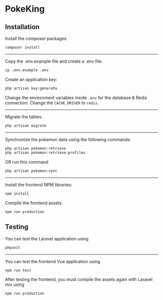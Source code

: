 # PokeKing

## Installation

Install the composer packages

```bash
composer install
```
---
Copy the .env.example file and create a .env file.

```bash
cp .env.example .env
```

Create an application key:

```bash
php artisan key:generate
```

Change the environment variables inside `.env` for the database & Redis connection.
Change the `CACHE_DRIVER` to `redis`.

---

Migrate the tables:

```bash
php artisan migrate
```
---

Synchronize the pokemon data using the following commands:

```bash
php artisan pokemon:retrieve
php artisan pokemon:retrieve-profiles
```
OR run this command
```bash
php artisan pokemon:sync
```

---

Install the frontend NPM libraries:

```bash
npm install
```

Compile the frontend assets
```bash
npm run production
```

## Testing
You can test the Laravel application using
```bash
phpunit
```

---

You can test the frontend Vue application using
```bash
npm run test
```
After testing the frontend, you must compile the assets again with Laravel mix using
```bash
npm run production
```